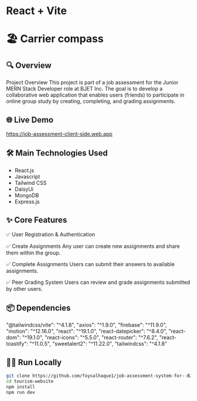 # React + Vite
# 🏖️ Carrier compass

## 🔍 Overview
Project Overview 
This project is part of a job assessment for the Junior MERN Stack Developer role at BJET Inc. The goal is to develop a collaborative web application that enables users (friends) to participate in online group study by creating, completing, and grading assignments.


## 🌐 Live Demo
https://job-assessment-client-side.web.app

## 🛠️ Main Technologies Used
- React.js
- Javascript
- Tailwind CSS
- DaisyUi
- MongoDB
- Express.js

## ✨ Core Features
✅ User Registration & Authentication

✅ Create Assignments
Any user can create new assignments and share them within the group.

✅ Complete Assignments
Users can submit their answers to available assignments.

✅ Peer Grading System
Users can review and grade assignments submitted by other users.

## 📦 Dependencies
   "@tailwindcss/vite": "^4.1.8",
    "axios": "^1.9.0",
    "firebase": "^11.9.0",
    "motion": "^12.16.0",
    "react": "^19.1.0",
    "react-datepicker": "^8.4.0",
    "react-dom": "^19.1.0",
    "react-icons": "^5.5.0",
    "react-router": "^7.6.2",
    "react-toastify": "^11.0.5",
    "sweetalert2": "^11.22.0",
    "tailwindcss": "^4.1.8"



## 🧑‍💻 Run Locally

```bash
git clone https://github.com/foysalhaque1/job-assessment-system-for--BJET_INC.git
cd tourism-website
npm install
npm run dev




